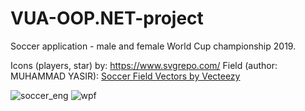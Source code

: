 # VUA-OOP.NET-project
 Soccer application - male and female World Cup championship 2019.
 
 Icons (players, star) by: https://www.svgrepo.com/
 Field (author: MUHAMMAD YASIR): <a href="https://www.vecteezy.com/free-vector/soccer-field">Soccer Field Vectors by Vecteezy</a>
 
 
![soccer_eng](https://user-images.githubusercontent.com/61901937/153283128-7cd625f8-aaf4-4135-b6ae-1065c38e414b.JPG)
![wpf](https://user-images.githubusercontent.com/61901937/153283134-5fd57c94-f331-4e35-9aa5-3b72a8a9c8e0.JPG)
